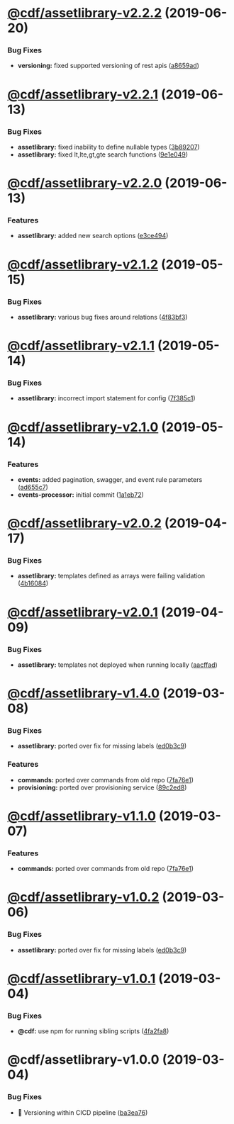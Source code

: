 # [@cdf/assetlibrary-v2.2.2](https://git-codecommit.us-west-2.amazonaws.com/v1/repos/cdf-core/compare/@cdf/assetlibrary-v2.2.1...@cdf/assetlibrary-v2.2.2) (2019-06-20)


### Bug Fixes

* **versioning:** fixed supported versioning of rest apis ([a8659ad](https://git-codecommit.us-west-2.amazonaws.com/v1/repos/cdf-core/commit/a8659ad))

# [@cdf/assetlibrary-v2.2.1](https://git-codecommit.us-west-2.amazonaws.com/v1/repos/cdf-core/compare/@cdf/assetlibrary-v2.2.0...@cdf/assetlibrary-v2.2.1) (2019-06-13)


### Bug Fixes

* **assetlibrary:** fixed inability to define nullable types ([3b89207](https://git-codecommit.us-west-2.amazonaws.com/v1/repos/cdf-core/commit/3b89207))
* **assetlibrary:** fixed lt,lte,gt,gte search functions ([9e1e049](https://git-codecommit.us-west-2.amazonaws.com/v1/repos/cdf-core/commit/9e1e049))

# [@cdf/assetlibrary-v2.2.0](https://git-codecommit.us-west-2.amazonaws.com/v1/repos/cdf-core/compare/@cdf/assetlibrary-v2.1.2...@cdf/assetlibrary-v2.2.0) (2019-06-13)


### Features

* **assetlibrary:** added new search options ([e3ce494](https://git-codecommit.us-west-2.amazonaws.com/v1/repos/cdf-core/commit/e3ce494))

# [@cdf/assetlibrary-v2.1.2](https://git-codecommit.us-west-2.amazonaws.com/v1/repos/cdf-core/compare/@cdf/assetlibrary-v2.1.1...@cdf/assetlibrary-v2.1.2) (2019-05-15)


### Bug Fixes

* **assetlibrary:** various bug fixes around relations ([4f83bf3](https://git-codecommit.us-west-2.amazonaws.com/v1/repos/cdf-core/commit/4f83bf3))

# [@cdf/assetlibrary-v2.1.1](https://git-codecommit.us-west-2.amazonaws.com/v1/repos/cdf-core/compare/@cdf/assetlibrary-v2.1.0...@cdf/assetlibrary-v2.1.1) (2019-05-14)


### Bug Fixes

* **assetlibrary:** incorrect import statement for config ([7f385c1](https://git-codecommit.us-west-2.amazonaws.com/v1/repos/cdf-core/commit/7f385c1))

# [@cdf/assetlibrary-v2.1.0](https://git-codecommit.us-west-2.amazonaws.com/v1/repos/cdf-core/compare/@cdf/assetlibrary-v2.0.2...@cdf/assetlibrary-v2.1.0) (2019-05-14)


### Features

* **events:** added pagination, swagger, and event rule parameters ([ad655c7](https://git-codecommit.us-west-2.amazonaws.com/v1/repos/cdf-core/commit/ad655c7))
* **events-processor:** initial commit ([1a1eb72](https://git-codecommit.us-west-2.amazonaws.com/v1/repos/cdf-core/commit/1a1eb72))

# [@cdf/assetlibrary-v2.0.2](https://git-codecommit.us-west-2.amazonaws.com/v1/repos/cdf-core/compare/@cdf/assetlibrary-v2.0.1...@cdf/assetlibrary-v2.0.2) (2019-04-17)


### Bug Fixes

* **assetlibrary:** templates defined as arrays were failing validation ([4b16084](https://git-codecommit.us-west-2.amazonaws.com/v1/repos/cdf-core/commit/4b16084))

# [@cdf/assetlibrary-v2.0.1](https://git-codecommit.us-west-2.amazonaws.com/v1/repos/cdf-core/compare/@cdf/assetlibrary-v2.0.0...@cdf/assetlibrary-v2.0.1) (2019-04-09)


### Bug Fixes

* **assetlibrary:** templates not deployed when running locally ([aacffad](https://git-codecommit.us-west-2.amazonaws.com/v1/repos/cdf-core/commit/aacffad))

# [@cdf/assetlibrary-v1.4.0](https://git-codecommit.us-west-2.amazonaws.com/v1/repos/cdf-core/compare/@cdf/assetlibrary-v1.3.0...@cdf/assetlibrary-v1.4.0) (2019-03-08)


### Bug Fixes

* **assetlibrary:** ported over fix for missing labels ([ed0b3c9](https://git-codecommit.us-west-2.amazonaws.com/v1/repos/cdf-core/commit/ed0b3c9))


### Features

* **commands:** ported over commands from old repo ([7fa76e1](https://git-codecommit.us-west-2.amazonaws.com/v1/repos/cdf-core/commit/7fa76e1))
* **provisioning:** ported over provisioning service ([89c2ed8](https://git-codecommit.us-west-2.amazonaws.com/v1/repos/cdf-core/commit/89c2ed8))

# [@cdf/assetlibrary-v1.1.0](https://git-codecommit.us-west-2.amazonaws.com/v1/repos/cdf-core/compare/@cdf/assetlibrary-v1.0.2...@cdf/assetlibrary-v1.1.0) (2019-03-07)


### Features

* **commands:** ported over commands from old repo ([7fa76e1](https://git-codecommit.us-west-2.amazonaws.com/v1/repos/cdf-core/commit/7fa76e1))

# [@cdf/assetlibrary-v1.0.2](https://git-codecommit.us-west-2.amazonaws.com/v1/repos/cdf-core/compare/@cdf/assetlibrary-v1.0.1...@cdf/assetlibrary-v1.0.2) (2019-03-06)


### Bug Fixes

* **assetlibrary:** ported over fix for missing labels ([ed0b3c9](https://git-codecommit.us-west-2.amazonaws.com/v1/repos/cdf-core/commit/ed0b3c9))

# [@cdf/assetlibrary-v1.0.1](https://git-codecommit.us-west-2.amazonaws.com/v1/repos/cdf-core/compare/@cdf/assetlibrary-v1.0.0...@cdf/assetlibrary-v1.0.1) (2019-03-04)


### Bug Fixes

* **@cdf:** use npm for running sibling scripts ([4fa2fa8](https://git-codecommit.us-west-2.amazonaws.com/v1/repos/cdf-core/commit/4fa2fa8))

# @cdf/assetlibrary-v1.0.0 (2019-03-04)


### Bug Fixes

* 🐛 Versioning within CICD pipeline ([ba3ea76](https://git-codecommit.us-west-2.amazonaws.com/v1/repos/cdf-core/commit/ba3ea76))
